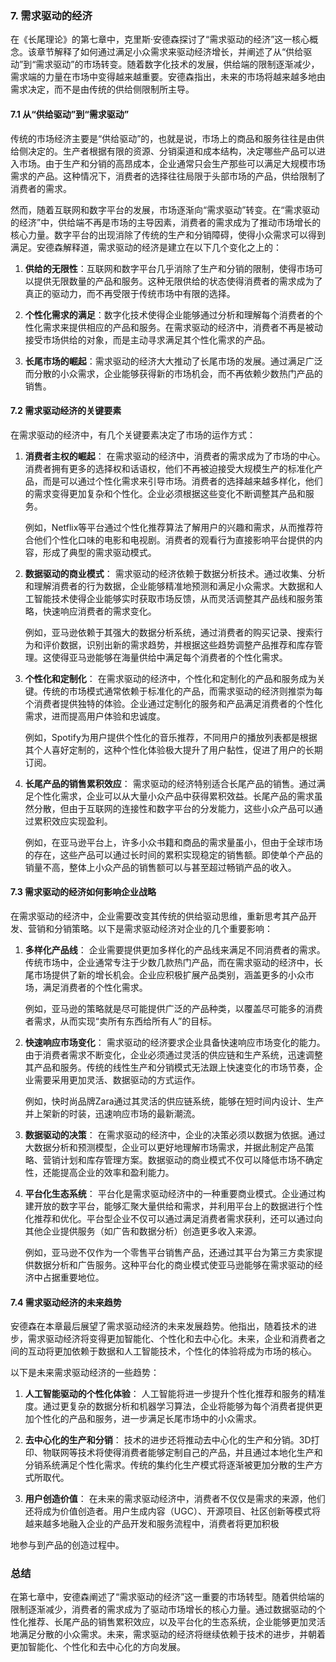 ### 7. 需求驱动的经济

在《长尾理论》的第七章中，克里斯·安德森探讨了“需求驱动的经济”这一核心概念。该章节解释了如何通过满足小众需求来驱动经济增长，并阐述了从“供给驱动”到“需求驱动”的市场转变。随着数字化技术的发展，供给端的限制逐渐减少，需求端的力量在市场中变得越来越重要。安德森指出，未来的市场将越来越多地由需求决定，而不是由传统的供给侧限制所主导。

#### 7.1 从“供给驱动”到“需求驱动”

传统的市场经济主要是“供给驱动”的，也就是说，市场上的商品和服务往往是由供给侧决定的。生产者根据有限的资源、分销渠道和成本结构，决定哪些产品可以进入市场。由于生产和分销的高昂成本，企业通常只会生产那些可以满足大规模市场需求的产品。这种情况下，消费者的选择往往局限于头部市场的产品，供给限制了消费者的需求。

然而，随着互联网和数字平台的发展，市场逐渐向“需求驱动”转变。在“需求驱动的经济”中，供给端不再是市场的主导因素，消费者的需求成为了推动市场增长的核心力量。数字平台的出现消除了传统的生产和分销障碍，使得小众需求可以得到满足。安德森解释道，需求驱动的经济是建立在以下几个变化之上的：

1. **供给的无限性**：互联网和数字平台几乎消除了生产和分销的限制，使得市场可以提供无限数量的产品和服务。这种无限供给的状态使得消费者的需求成为了真正的驱动力，而不再受限于传统市场中有限的选择。

2. **个性化需求的满足**：数字化技术使得企业能够通过分析和理解每个消费者的个性化需求来提供相应的产品和服务。在需求驱动的经济中，消费者不再是被动接受市场供给的对象，而是主动寻求满足其个性化需求的产品。

3. **长尾市场的崛起**：需求驱动的经济大大推动了长尾市场的发展。通过满足广泛而分散的小众需求，企业能够获得新的市场机会，而不再依赖少数热门产品的销售。

#### 7.2 需求驱动经济的关键要素

在需求驱动的经济中，有几个关键要素决定了市场的运作方式：

1. **消费者主权的崛起**：
   在需求驱动的经济中，消费者的需求成为了市场的中心。消费者拥有更多的选择权和话语权，他们不再被迫接受大规模生产的标准化产品，而是可以通过个性化需求来引导市场。消费者的选择越来越多样化，他们的需求变得更加复杂和个性化。企业必须根据这些变化不断调整其产品和服务。

   例如，Netflix等平台通过个性化推荐算法了解用户的兴趣和需求，从而推荐符合他们个性化口味的电影和电视剧。消费者的观看行为直接影响平台提供的内容，形成了典型的需求驱动模式。

2. **数据驱动的商业模式**：
   需求驱动的经济依赖于数据分析技术。通过收集、分析和理解消费者的行为数据，企业能够精准地预测和满足小众需求。大数据和人工智能技术使得企业能够实时获取市场反馈，从而灵活调整其产品线和服务策略，快速响应消费者的需求变化。

   例如，亚马逊依赖于其强大的数据分析系统，通过消费者的购买记录、搜索行为和评价数据，识别出新的需求趋势，并根据这些趋势调整产品推荐和库存管理。这使得亚马逊能够在海量供给中满足每个消费者的个性化需求。

3. **个性化和定制化**：
   在需求驱动的经济中，个性化和定制化的产品和服务成为关键。传统的市场模式通常依赖于标准化的产品，而需求驱动的经济则推崇为每个消费者提供独特的体验。企业通过定制化的服务和产品满足消费者的个性化需求，进而提高用户体验和忠诚度。

   例如，Spotify为用户提供个性化的音乐推荐，不同用户的播放列表都是根据其个人喜好定制的，这种个性化体验极大提升了用户黏性，促进了用户的长期订阅。

4. **长尾产品的销售累积效应**：
   需求驱动的经济特别适合长尾产品的销售。通过满足个性化需求，企业可以从大量小众产品中获得累积效益。长尾产品的需求虽然分散，但由于互联网的连接性和数字平台的分发能力，这些小众产品可以通过累积效应实现盈利。

   例如，在亚马逊平台上，许多小众书籍和商品的需求量虽小，但由于全球市场的存在，这些产品可以通过长时间的累积实现稳定的销售额。即使单个产品的销量不高，整体上小众产品的销售额可以与甚至超过畅销产品的收入。

#### 7.3 需求驱动的经济如何影响企业战略

在需求驱动的经济中，企业需要改变其传统的供给驱动思维，重新思考其产品开发、营销和分销策略。以下是需求驱动经济对企业的几个重要影响：

1. **多样化产品线**：
   企业需要提供更加多样化的产品线来满足不同消费者的需求。传统市场中，企业通常专注于少数几款热门产品，而在需求驱动的经济中，长尾市场提供了新的增长机会。企业应积极扩展产品类别，涵盖更多的小众市场，满足消费者的个性化需求。

   例如，亚马逊的策略就是尽可能提供广泛的产品种类，以覆盖尽可能多的消费者需求，从而实现“卖所有东西给所有人”的目标。

2. **快速响应市场变化**：
   需求驱动的经济要求企业具备快速响应市场变化的能力。由于消费者需求不断变化，企业必须通过灵活的供应链和生产系统，迅速调整其产品和服务。传统的线性生产和分销模式无法跟上快速变化的市场节奏，企业需要采用更加灵活、数据驱动的方式运作。

   例如，快时尚品牌Zara通过其灵活的供应链系统，能够在短时间内设计、生产并上架新的时装，迅速响应市场的最新潮流。

3. **数据驱动的决策**：
   在需求驱动的经济中，企业的决策必须以数据为依据。通过大数据分析和预测模型，企业可以更好地理解市场需求，并据此制定产品策略、营销计划和库存管理方案。数据驱动的商业模式不仅可以降低市场不确定性，还能提高企业的效率和盈利能力。

4. **平台化生态系统**：
   平台化是需求驱动经济中的一种重要商业模式。企业通过构建开放的数字平台，能够汇聚大量供给和需求，并利用平台上的数据进行个性化推荐和优化。平台型企业不仅可以通过满足消费者需求获利，还可以通过向其他企业提供服务（如广告和数据分析）创造更多收入来源。

   例如，亚马逊不仅作为一个零售平台销售产品，还通过其平台为第三方卖家提供数据分析和广告服务。这种平台化的商业模式使亚马逊能够在需求驱动的经济中占据重要地位。

#### 7.4 需求驱动经济的未来趋势

安德森在本章最后展望了需求驱动经济的未来发展趋势。他指出，随着技术的进步，需求驱动经济将变得更加智能化、个性化和去中心化。未来，企业和消费者之间的互动将更加依赖于数据和人工智能技术，个性化的体验将成为市场的核心。

以下是未来需求驱动经济的一些趋势：

1. **人工智能驱动的个性化体验**：
   人工智能将进一步提升个性化推荐和服务的精准度。通过更复杂的数据分析和机器学习算法，企业将能够为每个消费者提供更加个性化的产品和服务，进一步满足长尾市场中的小众需求。

2. **去中心化的生产和分销**：
   技术的进步还将推动去中心化的生产和分销。3D打印、物联网等技术将使得消费者能够定制自己的产品，并且通过本地化生产和分销系统满足个性化需求。传统的集约化生产模式将逐渐被更加分散的生产方式所取代。

3. **用户创造价值**：
   在未来的需求驱动经济中，消费者不仅仅是需求的来源，他们还将成为价值创造者。用户生成内容（UGC）、开源项目、社区创新等模式将越来越多地融入企业的产品开发和服务流程中，消费者将更加积极

地参与到产品的创造过程中。

### 总结

在第七章中，安德森阐述了“需求驱动的经济”这一重要的市场转型。随着供给端的限制逐渐减少，消费者的需求成为了驱动市场增长的核心力量。通过数据驱动的个性化推荐、长尾产品的销售累积效应，以及平台化的生态系统，企业能够更加灵活地满足分散的小众需求。未来，需求驱动的经济将继续依赖于技术的进步，并朝着更加智能化、个性化和去中心化的方向发展。